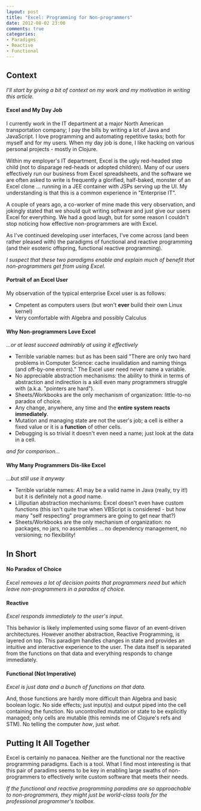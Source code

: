 ```yaml
---
layout: post
title: "Excel: Programming for Non-programmers"
date: 2012-08-02 23:00
comments: true
categories:
- Paradigms
- Reactive
- Functional
---
```


## Context
*I'll start by giving a bit of context on my work and my motivation in writing this article.*

#### Excel and My Day Job

I currently work in the IT department at a major North American transportation company; I pay the bills by writing a lot of Java and JavaScript.  I love programming and automating repetitive tasks; both for myself and for my users.  When my day job is done, I like hacking on various personal projects - mostly in Clojure.  

Within my employer's IT department, Excel is the ugly red-headed step child (not to disparage red-heads or adopted children).  Many of our users effectively run our business from Excel spreadsheets, and the software we are often asked to write is frequently a glorified, half-baked, monster of an Excel clone ... running in a JEE container with JSPs serving up the UI.  My understanding is that this is a common experience in "Enterprise IT".

A couple of years ago, a co-worker of mine made this very observation, and jokingly stated that we should quit writing software and just give our users Excel for everything.  We had a good laugh, but for some reason I couldn't stop noticing how effective non-programmers are with Excel.

As I've continued developing user interfaces, I've come across (and been rather pleased with) the paradigms of functional and reactive programming (and their esoteric offspring, functional reactive programming).

*I suspect that these two paradigms enable and explain much of benefit that non-programmers get from using Excel.*


#### Portrait of an Excel User
My observation of the typical enterprise Excel user is as follows:

* Cmpetent as computers users (but won't **ever** build their own Linux kernel)
* Very comfortable with Algebra and possibly Calculus


#### Why Non-programmers Love Excel
*...or at least succeed admirably at using it effectively*

* Terrible variable names: but as has been said "There are only two hard problems in Computer Science: cache invalidation and naming things (and off-by-one errors)." The Excel user need never name a variable.
* No appreciable abstraction mechanisms: the ability to think in terms of abstraction and indirection is a skill even many programmers struggle with (a.k.a. "pointers are hard").
* Sheets/Workbooks are the only mechanism of organization: little-to-no paradox of choice.
* Any change, anywhere, any time and the **entire system reacts immediately**. 
* Mutation and managing state are not the user's job; a cell is either a fixed value or it is a **function** of other cells.
* Debugging is so trivial it doesn't even need a name; just look at the data in a cell.

*and for comparison...*


#### Why Many Programmers Dis-like Excel
*...but still use it anyway*

* Terrible variable names: $A$1 may be a valid name in Java (really, try it!) but it is definitely not a *good* name.
* Lilliputian abstraction mechanisms: Excel doesn't even have custom functions (this isn't quite true when VBScript is considered - but how many "self respecting" programmers are going to get near that?)
* Sheets/Workbooks are the only mechanism of organization: no packages, no jars, no assemblies ... no dependency management, no versioning; no flexibility!


## In Short

#### No Paradox of Choice
*Excel removes a lot of decision points that programmers need but which leave non-programmers in a paradox of choice.*

#### Reactive
*Excel responds immediately to the user's input.*

This behavior is likely implemented using some flavor of an event-driven architectures. However another abstraction, Reactive Programming, is layered on top.  This paradigm handles changes in state and provides an intuitive and interactive experience to the user.  The data itself is separated from the functions on that data and everything responds to change immediately.

#### Functional (Not Imperative)
*Excel is just data and a bunch of functions on that data.*

And, those functions are hardly more difficult than Algebra and basic boolean logic.  No side effects; just input(s) and output piped into the cell containing the function.  No uncontrolled mutation or state to be explicitly managed; only cells are mutable (this reminds me of Clojure's refs and STM).  No telling the computer *how*, just *what*.


## Putting It All Together

Excel is certainly no panacea.  Neither are the functional nor the reactive programming paradigms.  Each is a tool.  What I find most interesting is that this pair of paradims seems to be key in enabling large swaths of non-programmers to effectively write custom software that meets their needs.

*If the functional and reactive programming paradims are so approachable to non-programmers, they might just be world-class tools for the professional programmer's toolbox.*
